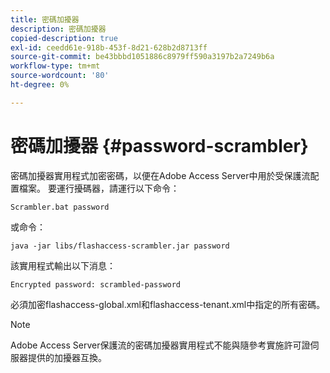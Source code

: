 ```yaml
---
title: 密碼加擾器
description: 密碼加擾器
copied-description: true
exl-id: ceedd61e-918b-453f-8d21-628b2d8713ff
source-git-commit: be43bbbd1051886c8979ff590a3197b2a7249b6a
workflow-type: tm+mt
source-wordcount: '80'
ht-degree: 0%

---
```


# 密碼加擾器 {#password-scrambler}

密碼加擾器實用程式加密密碼，以便在Adobe Access Server中用於受保護流配置檔案。 要運行擾碼器，請運行以下命令：

```
Scrambler.bat password 
```

或命令：

```
java -jar libs/flashaccess-scrambler.jar password  
```

該實用程式輸出以下消息：

```
Encrypted password: scrambled-password 
```

必須加密flashaccess-global.xml和flashaccess-tenant.xml中指定的所有密碼。

>[!NOTE]
>
>Adobe Access Server保護流的密碼加擾器實用程式不能與隨參考實施許可證伺服器提供的加擾器互換。
